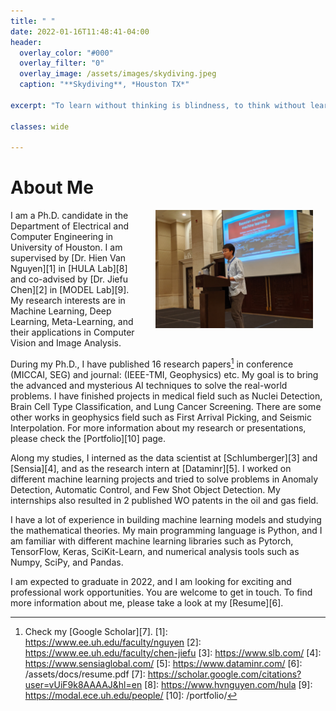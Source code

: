 ```yaml
---
title: " "
date: 2022-01-16T11:48:41-04:00
header:
  overlay_color: "#000"
  overlay_filter: "0"
  overlay_image: /assets/images/skydiving.jpeg
  caption: "**Skydiving**, *Houston TX*"

excerpt: "To learn without thinking is blindness, to think without learning is idleness."

classes: wide

---
```


# About Me

<img src="/assets/images/presentation.jpeg"
width="50%" hspace="20" align="right">

I am a Ph.D. candidate in the Department of Electrical and Computer Engineering in University of Houston. I am supervised by [Dr. Hien Van Nguyen][1] in [HULA Lab][8] and co-advised by [Dr. Jiefu Chen][2] in [MODEL Lab][9]. My research interests are in Machine Learning, Deep Learning, Meta-Learning, and their applications in Computer Vision and Image Analysis. 

During my Ph.D., I have published 16 research papers[^fnote2] in conference (MICCAI, SEG) and journal: (IEEE-TMI, Geophysics) etc. My goal is to bring the advanced and mysterious AI techniques to solve the real-world problems. I have finished projects in medical field such as Nuclei Detection, Brain Cell Type Classification, and Lung Cancer Screening. There are some other works in geophysics field such as First Arrival Picking, and Seismic Interpolation. For more information about my research or presentations, please check the [Portfolio][10] page.

Along my studies, I interned as the data scientist at [Schlumberger][3] and [Sensia][4], and as the research intern at [Dataminr][5]. I worked on different machine learning projects and tried to solve problems in Anomaly Detection, Automatic Control, and Few Shot Object Detection. My internships also resulted in 2 published WO patents in the oil and gas field.

I have a lot of experience in building machine learning models and studying the mathematical theories. My main programming language is Python, and I am familiar with different machine learning libraries such as Pytorch, TensorFlow, Keras, SciKit-Learn, and numerical analysis tools such as Numpy, SciPy, and Pandas.  

I am expected to graduate in 2022, and I am looking for exciting and professional work opportunities. You are welcome to get in touch. To find more information about me, please take a look at my [Resume][6].

[^fnote2]: Check my [Google Scholar][7].
[1]: https://www.ee.uh.edu/faculty/nguyen
[2]: https://www.ee.uh.edu/faculty/chen-jiefu
[3]: https://www.slb.com/
[4]: https://www.sensiaglobal.com/
[5]: https://www.dataminr.com/
[6]: /assets/docs/resume.pdf
[7]: https://scholar.google.com/citations?user=vUiF9k8AAAAJ&hl=en
[8]: https://www.hvnguyen.com/hula
[9]: https://modal.ece.uh.edu/people/
[10]: /portfolio/


